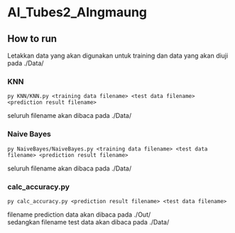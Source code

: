 # AI_Tubes2_AIngmaung

## How to run

Letakkan data yang akan digunakan untuk training dan data yang akan diuji pada ./Data/

### KNN
```
py KNN/KNN.py <training data filename> <test data filename> <prediction result filename>
```
seluruh filename akan dibaca pada ./Data/
### Naive Bayes
```
py NaiveBayes/NaiveBayes.py <training data filename> <test data filename> <prediction result filename>
```
seluruh filename akan dibaca pada ./Data/
### calc_accuracy.py
```
py calc_accuracy.py <prediction result filename> <test data filename>
```
filename prediction data akan dibaca pada ./Out/  
sedangkan filename test data akan dibaca pada ./Data/